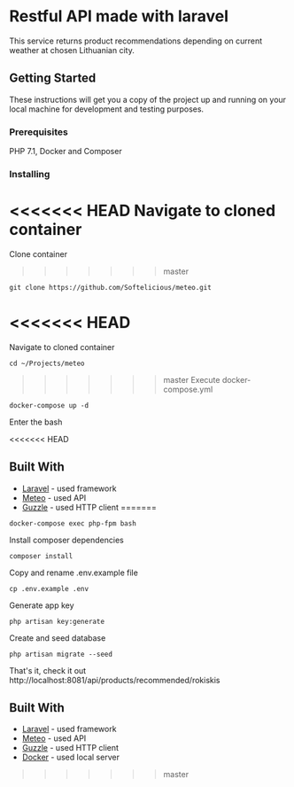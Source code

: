 # Restful API made with laravel

This service returns product recommendations depending on current weather at chosen Lithuanian city.

## Getting Started

These instructions will get you a copy of the project up and running on your local machine for development and testing purposes.

### Prerequisites

PHP 7.1, Docker and Composer

### Installing

<<<<<<< HEAD
Navigate to cloned container
=======
Clone container
>>>>>>> master

```
git clone https://github.com/Softelicious/meteo.git
```

<<<<<<< HEAD
=======
Navigate to cloned container

```
cd ~/Projects/meteo
```

>>>>>>> master
Execute docker-compose.yml

```
docker-compose up -d
```

Enter the bash

<<<<<<< HEAD
## Built With

* [Laravel](https://laravel.com) - used framework 
* [Meteo](https://api.meteo.lt/) - used API
* [Guzzle](http://docs.guzzlephp.org/) - used HTTP client
=======
```
docker-compose exec php-fpm bash
```

Install composer dependencies

```
composer install
```

Copy and rename .env.example file

```
cp .env.example .env
```

Generate app key

```
php artisan key:generate
```

Create and seed database

```
php artisan migrate --seed
```

That's it, check it out http://localhost:8081/api/products/recommended/rokiskis

## Built With

* [Laravel](https://laravel.com) - used framework 
* [Meteo](https://api.meteo.lt/) - used API
* [Guzzle](http://docs.guzzlephp.org/) - used HTTP client
* [Docker](https://docs.docker.com/) - used local server
>>>>>>> master

